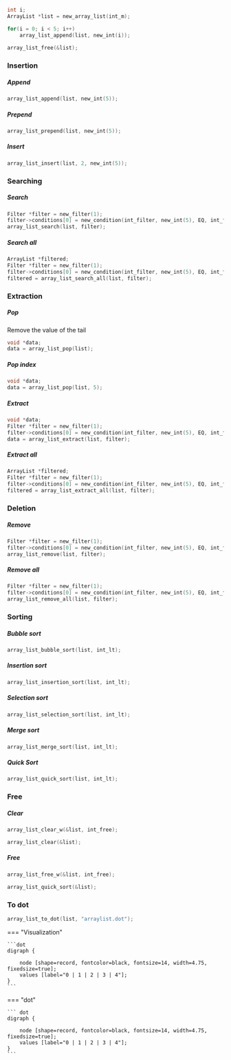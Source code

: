 
```c 
int i; 
ArrayList *list = new_array_list(int_m);   

for(i = 0; i < 5; i++)  
    array_list_append(list, new_int(i));
    
array_list_free(&list);  
```   

### Insertion

##### Append
```c
array_list_append(list, new_int(5));
```
##### Prepend
```c
array_list_prepend(list, new_int(5));
```
##### Insert
```c
array_list_insert(list, 2, new_int(5));
```

### Searching
##### Search
```c
Filter *filter = new_filter(1);
filter->conditions[0] = new_condition(int_filter, new_int(5), EQ, int_free);
array_list_search(list, filter);
```
##### Search all
```c
ArrayList *filtered;
Filter *filter = new_filter(1);
filter->conditions[0] = new_condition(int_filter, new_int(5), EQ, int_free);
filtered = array_list_search_all(list, filter);
```

### Extraction
##### Pop
Remove the value of the tail
```c
void *data;
data = array_list_pop(list);
```
##### Pop index
```c
void *data;
data = array_list_pop(list, 5);
```
##### Extract
```c
void *data;
Filter *filter = new_filter(1);
filter->conditions[0] = new_condition(int_filter, new_int(5), EQ, int_free);
data = array_list_extract(list, filter);
```
##### Extract all
```c
ArrayList *filtered;
Filter *filter = new_filter(1);
filter->conditions[0] = new_condition(int_filter, new_int(5), EQ, int_free);
filtered = array_list_extract_all(list, filter);
```

### Deletion
##### Remove
```c
Filter *filter = new_filter(1);
filter->conditions[0] = new_condition(int_filter, new_int(5), EQ, int_free);
array_list_remove(list, filter);
```
##### Remove all
```c
Filter *filter = new_filter(1);
filter->conditions[0] = new_condition(int_filter, new_int(5), EQ, int_free);
array_list_remove_all(list, filter);
```

### Sorting

##### Bubble sort
```c
array_list_bubble_sort(list, int_lt);
```
##### Insertion sort
```c
array_list_insertion_sort(list, int_lt);
```

##### Selection sort
```c
array_list_selection_sort(list, int_lt);
```

##### Merge sort
```c
array_list_merge_sort(list, int_lt);
```

##### Quick Sort
```c
array_list_quick_sort(list, int_lt);
```


### Free
##### Clear
```c
array_list_clear_w(&list, int_free);
```
```c
array_list_clear(&list);
```
##### Free
```c
array_list_free_w(&list, int_free);
```
```c
array_list_quick_sort(&list);
```

### To dot
```c
array_list_to_dot(list, "arraylist.dot");
```

=== "Visualization"

    ```dot
    digraph {
    
        node [shape=record, fontcolor=black, fontsize=14, width=4.75, fixedsize=true];
        values [label="0 | 1 | 2 | 3 | 4"];
    }
    ```

=== "dot"

    ``` dot
    digraph {
    
        node [shape=record, fontcolor=black, fontsize=14, width=4.75, fixedsize=true];
        values [label="0 | 1 | 2 | 3 | 4"];
    }
    ```
